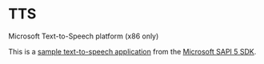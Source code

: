 # TTS
Microsoft Text-to-Speech platform (x86 only)

This is a [sample text-to-speech application](https://msdn.microsoft.com/en-us/library/ee125104%28v=vs.85%29.aspx) from the [Microsoft SAPI 5 SDK](https://msdn.microsoft.com/en-us/library/ee125102%28v=vs.85%29.aspx).